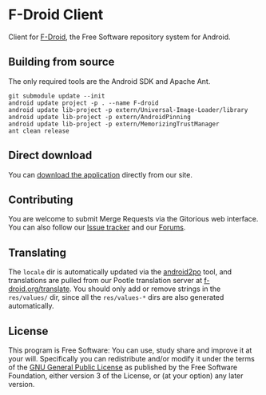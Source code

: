 F-Droid Client
==============

Client for [F-Droid](https://fdroid.org), the Free Software repository system
for Android.


Building from source
--------------------

The only required tools are the Android SDK and Apache Ant.

```
git submodule update --init
android update project -p . --name F-droid
android update lib-project -p extern/Universal-Image-Loader/library
android update lib-project -p extern/AndroidPinning
android update lib-project -p extern/MemorizingTrustManager
ant clean release
```


Direct download
---------------

You can [download the application](https://f-droid.org/FDroid.apk) directly
from our site.


Contributing
------------

You are welcome to submit Merge Requests via the Gitorious web interface. You
can also follow our [Issue tracker](https://f-droid.org/repository/issues/)
and our [Forums](https://f-droid.org/forums/).


Translating
-----------

The `locale` dir is automatically updated via the
[android2po](https://github.com/miracle2k/android2po) tool, and translations
are pulled from our Pootle translation server at
[f-droid.org/translate](https://f-droid.org/translate). You should only add or
remove strings in the `res/values/` dir, since all the `res/values-*` dirs are
also generated automatically.


License
-------

This program is Free Software: You can use, study share and improve it at your
will. Specifically you can redistribute and/or modify it under the terms of the
[GNU General Public License](https://www.gnu.org/licenses/gpl.html) as
published by the Free Software Foundation, either version 3 of the License, or
(at your option) any later version.
